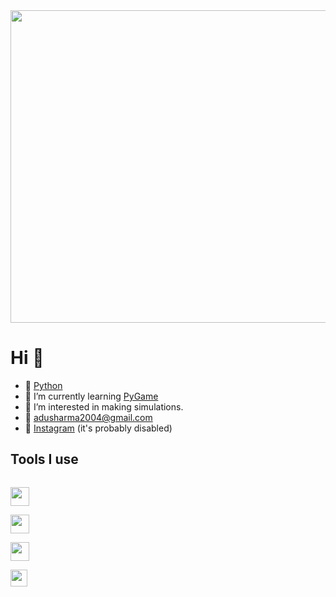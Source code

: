 <img height="500px" width="1500px" src="https://images.unsplash.com/photo-1579546929662-711aa81148cf?ixid=MnwxMjA3fDB8MHxzZWFyY2h8MXx8Z3JhZGllbnR8ZW58MHx8MHx8&ixlib=rb-1.2.1&auto=format&fit=crop&w=500&q=60">

# Hi 👋
- 🍂 [Python](https://www.python.org/) 
- 🌱 I’m currently learning [PyGame](https://www.pygame.org/news)
- 👀 I’m interested in making simulations. 
- 📧 adusharma2004@gmail.com 
- 📱 [Instagram](instagram.com/6adupadu9) (it's probably disabled) 
## Tools I use 

[<code> 
<img width="30px" src="https://img.icons8.com/fluent/2x/github.png">
</code>](https://www.github.com/)
[<code>
<img width="30px" src="https://raw.githubusercontent.com/dhanishgajjar/vscode-icons/master/png/default_dark.png" />
</code>](https://code.visualstudio.com/)
[<code>
<img width="30px" src="https://www.freeiconspng.com/thumbs/windows-icon-png/cute-ball-windows-icon-png-16.png">
</code>](https://www.microsoft.com/en-us/windows)
[<code> 
<img width="27px" src="https://avatars.githubusercontent.com/u/684879?s=280&v=4">
</code>](https://www.sublimetext.com/)


